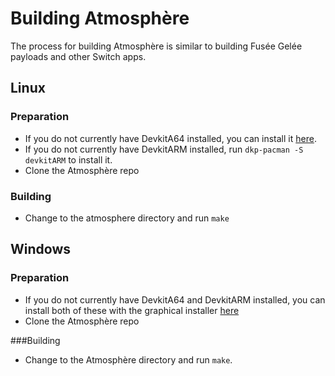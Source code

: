 # Building Atmosphère

The process for building Atmosphère is similar to building Fusée Gelée payloads and other Switch apps.

## Linux

### Preparation
+ If you do not currently have DevkitA64 installed, you can install it [here](https://github.com/devkitPro/pacman/releases/tag/devkitpro-pacman-1.0.1).
+ If you do not currently have DevkitARM installed, run `dkp-pacman -S devkitARM` to install it.
+ Clone the Atmosphère repo

### Building
+ Change to the atmosphere directory and run `make`

## Windows

### Preparation
+ If you do not currently have DevkitA64 and DevkitARM installed, you can install both of these with the graphical installer [here](https://github.com/devkitPro/installer/releases)
+ Clone the Atmosphère repo

###Building
+ Change to the Atmosphère directory and run `make`.
